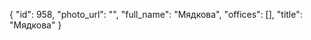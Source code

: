 {
    "id": 958,
    "photo_url": "",
    "full_name": "Мядкова",
    "offices": [],
    "title": "Мядкова"
}